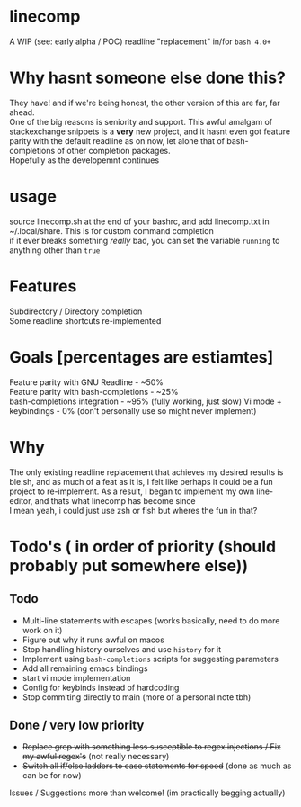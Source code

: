 # linecomp
A WIP (see: early alpha / POC) readline "replacement" in/for ``bash 4.0+``  

# Why hasnt someone else done this?
They have! and if we're being honest, the other version of this are far, far ahead.  
One of the big reasons is seniority and support. This awful amalgam of stackexchange snippets is a __very__ new project, and it hasnt even got feature parity with the default readline as on now, let alone that of bash-completions of other completion packages.  
Hopefully as the developemnt continues

# usage
source linecomp.sh at the end of your bashrc, and add linecomp.txt in ~/.local/share. This is for custom command completion  
if it ever breaks something _really_ bad, you can set the variable ``running`` to anything other than ``true``  

# Features
Subdirectory / Directory completion  
Some readline shortcuts re-implemented  

# Goals [percentages are estiamtes]
Feature parity with GNU Readline - ~50%  
Feature parity with bash-completions - ~25%  
bash-completions integration - ~95% (fully working, just slow)
Vi mode + keybindings - 0%  (don't personally use so might never implement)

# Why
The only existing readline replacement that achieves my desired results is ble.sh, and as much of a feat as it is, I felt like perhaps it could be a fun project to re-implement. As a result, I began to implement my own line-editor, and thats what linecomp has become since  
I mean yeah, i could just use zsh or fish but wheres the fun in that?  

# Todo's ( in order of priority (should probably put somewhere else))
## Todo
 - Multi-line statements with escapes (works basically, need to do more work on it)
 - Figure out why it runs awful on macos
 - Stop handling history ourselves and use ``history`` for it
 - Implement using ``bash-completions`` scripts for suggesting parameters
 - Add all remaining emacs bindings
 - start vi mode implementation
 - Config for keybinds instead of hardcoding
 - Stop commiting directly to main (more of a personal note tbh)

## Done / very low priority
 - ~~Replace grep with something less susceptible to regex injections / Fix my awful regex's~~ (not really necessary)
 - ~~Switch all if/else ladders to case statements for speed~~ (done as much as can be for now)


Issues / Suggestions more than welcome! (im practically begging actually)
